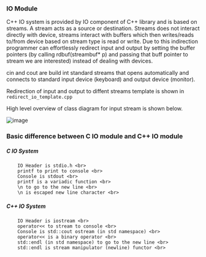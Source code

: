 ### IO Module
C++ IO system is provided by IO component of C++ library and is based on streams. A stream acts as a source or destination. Streams does not interact directly with device, streams interact with buffers which then writes/reads to/from device based on stream type is read or write. Due to this indirection programmer can effortlessly redirect input and output by setting the buffer pointers (by calling rdbuf(streambuf* p) and passing that buff pointer to stream we are interested) instead of dealing with devices.

cin and cout are build int standard streams that opens automatically and connects to standard input device (keyboard) and output device (monitor).

Redirection of input and output to diffent streams template is shown in `redirect_io_template.cpp`

High level overview of class diagram for input stream is shown below.

![image](https://user-images.githubusercontent.com/10434795/150637407-8987bb13-01b9-42a9-8855-64bdbea4c618.png)


### Basic difference between C IO module and C++ IO module
#####  C IO System <br>
        IO Header is stdio.h <br>
        printf to print to console <br>
        Console is stdout <br>
        printf is a variadic function <br>
        \n to go to the new line <br>
        \n is escaped new line character <br>


  ##### C++ IO System <br>
        IO Header is iostream <br>
        operator<< to stream to console <br>
        Console is std::cout ostream (in std namespace) <br>
        operator<< is a binary operator <br>
        std::endl (in std namespace) to go to the new line <br>
        std::endl is stream manipulator (newline) functor <br>
